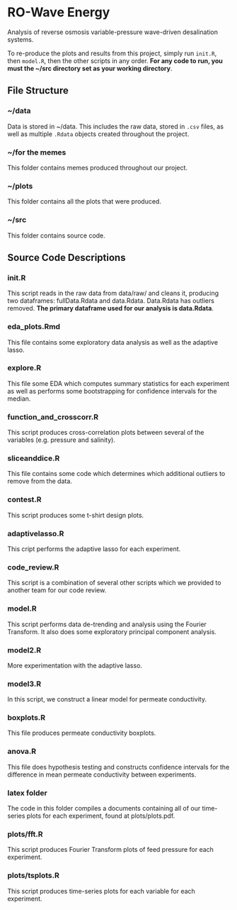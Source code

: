 # RO-Wave Energy
Analysis of reverse osmosis variable-pressure wave-driven desalination systems.

To re-produce the plots and results from this project, simply run `init.R`, then `model.R`, then the other scripts in any order. __For any code to run, you must the ~/src directory set as your working directory__.

## File Structure

### ~/data
Data is stored in ~/data. This includes the raw data, stored in `.csv` files, as well as multiple `.Rdata` objects created throughout the project.

### ~/for the memes
This folder contains memes produced throughout our project.

### ~/plots
This folder contains all the plots that were produced.

### ~/src
This folder contains source code.


## Source Code Descriptions

### init.R
This script reads in the raw data from data/raw/ and cleans it, producing two dataframes: fullData.Rdata and data.Rdata. Data.Rdata has outliers removed. __The primary dataframe used for our analysis is data.Rdata__.

### eda_plots.Rmd
This file contains some exploratory data analysis as well as the adaptive lasso.

### explore.R
This file some EDA which computes summary statistics for each experiment as well as performs some bootstrapping for confidence intervals for the median.

### function_and_crosscorr.R
This script produces cross-correlation plots between several of the variables (e.g. pressure and salinity).

### sliceanddice.R
This file contains some code which determines which additional outliers to remove from the data.

### contest.R
This script produces some t-shirt design plots.

### adaptivelasso.R
This cript performs the adaptive lasso for each experiment.

### code_review.R
This script is a combination of several other scripts which we provided to another team for our code review.

### model.R
This script performs data de-trending and analysis using the Fourier Transform. It also does some exploratory principal component analysis.

### model2.R
More experimentation with the adaptive lasso.

### model3.R
In this script, we construct a linear model for permeate conductivity.

### boxplots.R
This file produces permeate conductivity boxplots.

### anova.R
This file does hypothesis testing and constructs confidence intervals for the difference in mean permeate conductivity between experiments.

### latex folder
The code in this folder compiles a documents containing all of our time-series plots for each experiment, found at plots/plots.pdf.

### plots/fft.R
This script produces Fourier Transform plots of feed pressure for each experiment.

### plots/tsplots.R
This script produces time-series plots for each variable for each experiment.



